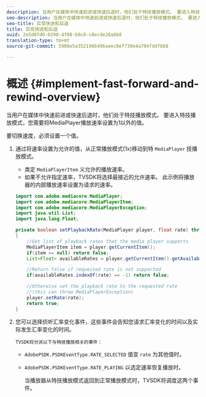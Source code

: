 ```yaml
---
description: 当用户在媒体中快速前进或快速后退时，他们处于特技播放模式。 要进入特技播放模式，您需要将MediaPlayer播放速率设置为1以外的值。
seo-description: 当用户在媒体中快速前进或快速后退时，他们处于特技播放模式。 要进入特技播放模式，您需要将MediaPlayer播放速率设置为1以外的值。
seo-title: 实现快进和后退
title: 实现快进和后退
uuid: 2e5d0fd0-0290-4f08-b9c6-c8ecde26abb8
translation-type: tm+mt
source-git-commit: 5908e5a3521966496aeec0ef730e4a704fddfb68

---
```



# 概述 {#implement-fast-forward-and-rewind-overview}

当用户在媒体中快速前进或快速后退时，他们处于特技播放模式。 要进入特技播放模式，您需要将MediaPlayer播放速率设置为1以外的值。

要切换速度，必须设置一个值。

1. 通过将速率设置为允许的值，从正常播放模式(1x)移动到特 `MediaPlayer` 技播放模式。

   * 类定 `MediaPlayerItem` 义允许的播放速率。
   * 如果不允许指定速率，TVSDK将选择最接近的允许速率。
   此示例将播放器的内部播放速率设置为请求的速率。

   ```java
   import com.adobe.mediacore.MediaPlayer; 
   import com.adobe.mediacore.MediaPlayerItem; 
   import com.adobe.mediacore.MediaPlayerException; 
   import java.util.List; 
   import java.lang.Float; 
   
   private boolean setPlaybackRate(MediaPlayer player, float rate) throws MediaPlayerException  
   { 
       //Get list of playback rates that the media player supports 
       MediaPlayerItem item = player.getCurrentItem(); 
       if(item == null) return false; 
       List<Float> availableRates = player.getCurrentItem().getAvailablePlaybackRates(); 
   
       //Return false if requested rate is not supported 
       if(availableRates.indexOf(rate) == -1) return false; 
   
       //Otherwise set the playback rate to the requested rate  
       //(this can throw MediaPlayerException) 
       player.setRate(rate); 
       return true; 
   }
   ```

1. 您可以选择侦听汇率变化事件，这些事件会告知您请求汇率变化的时间以及实际发生汇率变化的时间。

       TVSDK将分派以下与特技播放相关的事件：
   
   * `AdobePSDK.PSDKEventType.RATE_SELECTED` 值变 `rate` 为其他值时。

   * `AdobePSDK.PSDKEventType.RATE_PLAYING` 以选定速率恢复播放时。

      当播放器从特技播放模式返回到正常播放模式时，TVSDK将调度这两个事件。

